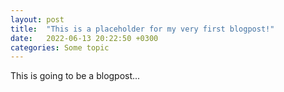 ```yaml
---
layout: post
title:  "This is a placeholder for my very first blogpost!"
date:   2022-06-13 20:22:50 +0300
categories: Some topic
---
```

This is going to be a blogpost...
